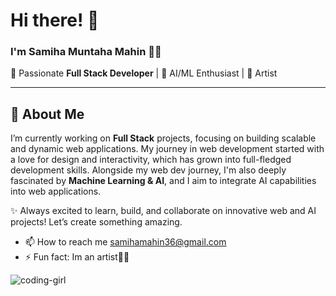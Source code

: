 # Hi there! 👋

### I'm Samiha Muntaha Mahin 👩‍💻

🚀 Passionate **Full Stack Developer** | 🤖 AI/ML Enthusiast  | 🎨 Artist

---

## 🚀 About Me
I’m currently working on **Full Stack** projects, focusing on building scalable and dynamic web applications. My journey in web development started with a love for design and interactivity, which has grown into full-fledged development skills. Alongside my web dev journey, I'm also deeply fascinated by **Machine Learning & AI**, and I aim to integrate AI capabilities into web applications.


✨ Always excited to learn, build, and collaborate on innovative web and AI projects! Let’s create something amazing. 


- 📫 How to reach me samihamahin36@gmail.com
- ⚡ Fun fact: Im an artist🎨😁


![coding-girl](https://github.com/user-attachments/assets/c43e20a8-a080-431c-9053-0a3012739e00)
